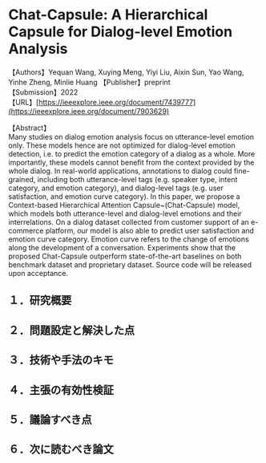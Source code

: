 # Chat-Capsule: A Hierarchical Capsule for Dialog-level Emotion Analysis

【Authors】Yequan Wang, Xuying Meng, Yiyi Liu, Aixin Sun, Yao Wang, Yinhe Zheng, Minlie Huang
【Publisher】preprint  
【Submission】2022   
【URL】[[https://ieeexplore.ieee.org/document/7439777](https://ieeexplore.ieee.org/document/7903629)  ](https://arxiv.org/abs/2203.12254)

【Abstract】  
Many studies on dialog emotion analysis focus on utterance-level emotion only. These models hence are not optimized for dialog-level emotion detection, i.e. to predict the emotion category of a dialog as a whole. More importantly, these models cannot benefit from the context provided by the whole dialog. In real-world applications, annotations to dialog could fine-grained, including both utterance-level tags (e.g. speaker type, intent category, and emotion category), and dialog-level tags (e.g. user satisfaction, and emotion curve category). In this paper, we propose a Context-based Hierarchical Attention Capsule~(Chat-Capsule) model, which models both utterance-level and dialog-level emotions and their interrelations. On a dialog dataset collected from customer support of an e-commerce platform, our model is also able to predict user satisfaction and emotion curve category. Emotion curve refers to the change of emotions along the development of a conversation. Experiments show that the proposed Chat-Capsule outperform state-of-the-art baselines on both benchmark dataset and proprietary dataset. Source code will be released upon acceptance.

## １．研究概要


## ２．問題設定と解決した点
## ３．技術や手法のキモ
## ４．主張の有効性検証
## ５．議論すべき点
## ６．次に読むべき論文
